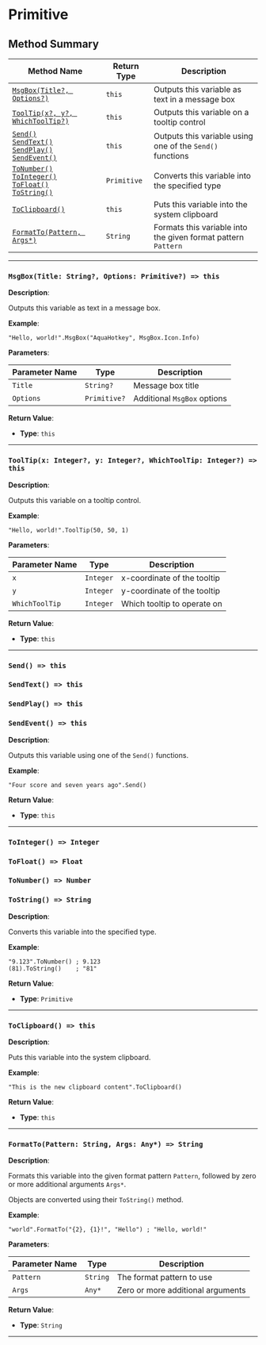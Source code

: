 
# Primitive

## Method Summary

| Method Name                                                                                                        | Return Type | Description                                                   |
| ------------------------------------------------------------------------------------------------------------------ | ----------- | ------------------------------------------------------------- |
| [`MsgBox(Title?, Options?)`](#MsgBox)                                                                              | `this`      | Outputs this variable as text in a message box                |
| [`ToolTip(x?, y?, WhichToolTip?)`](#ToolTip)                                                                       | `this`      | Outputs this variable on a tooltip control                    |
| [`Send()`](#Send)<br>[`SendText()`](#SendText)<br>[`SendPlay()`](#SendPlay)<br>[`SendEvent()`](#SendEvent)         | `this`      | Outputs this variable using one of the `Send()` functions     |
| [`ToNumber()`](#ToNumber)<br>[`ToInteger()`](#ToInteger)<br>[`ToFloat()`](#ToFloat)<br>[`ToString()`](#ToString)   | `Primitive` | Converts this variable into the specified type                |
| [`ToClipboard()`](#ToClipboard)                                                                                    | `this`      | Puts this variable into the system clipboard                  |
| [`FormatTo(Pattern, Args*)`](#FormatTo)                                                                            | `String`    | Formats this variable into the given format pattern `Pattern` |

---

<a id="MsgBox"></a>

### `MsgBox(Title: String?, Options: Primitive?) => this`

**Description**:

Outputs this variable as text in a message box.

**Example**:

```ahk
"Hello, world!".MsgBox("AquaHotkey", MsgBox.Icon.Info)
```

**Parameters**:

| Parameter Name | Type         | Description                 |
| -------------- | ------------ | --------------------------- |
| `Title`        | `String?`    | Message box title           |
| `Options`      | `Primitive?` | Additional `MsgBox` options |

**Return Value**:

- **Type**: `this`

---

<a id="ToolTip"></a>

### `ToolTip(x: Integer?, y: Integer?, WhichToolTip: Integer?) => this`

**Description**:

Outputs this variable on a tooltip control.

**Example**:

```ahk
"Hello, world!".ToolTip(50, 50, 1)
```

**Parameters**:

| Parameter Name | Type      | Description                 |
| -------------- | --------- | --------------------------- |
| `x`            | `Integer` | x-coordinate of the tooltip |
| `y`            | `Integer` | y-coordinate of the tooltip |
| `WhichToolTip` | `Integer` | Which tooltip to operate on |

**Return Value**:

- **Type**: `this`

---

<a id="Send"></a>

### `Send() => this`

<a id="SendText"></a>

### `SendText() => this`

<a id="SendPlay"></a>

### `SendPlay() => this`

<a id="SendEvent"></a>

### `SendEvent() => this`

**Description**:

Outputs this variable using one of the `Send()` functions.

**Example**:

```ahk
"Four score and seven years ago".Send()
```

**Return Value**:

- **Type**: `this`

---

<a id="ToNumber"></a>

### `ToInteger() => Integer`

<a id="ToInteger"></a>

### `ToFloat() => Float`

<a id="ToFloat"></a>

### `ToNumber() => Number`

<a id="ToString"></a>

### `ToString() => String`

**Description**:

Converts this variable into the specified type.

**Example**:

```ahk
"9.123".ToNumber() ; 9.123
(81).ToString()    ; "81"
```

**Return Value**:

- **Type**: `Primitive`

---

<a id="ToClipboard"></a>

### `ToClipboard() => this`

**Description**:

Puts this variable into the system clipboard.

**Example**:

```ahk
"This is the new clipboard content".ToClipboard()
```

**Return Value**:

- **Type**: `this`

---

<a id="FormatTo"></a>

### `FormatTo(Pattern: String, Args: Any*) => String`

**Description**:

Formats this variable into the given format pattern `Pattern`, followed by zero or more additional arguments `Args*`.

Objects are converted using their `ToString()` method.

**Example**:

```ahk
"world".FormatTo("{2}, {1}!", "Hello") ; "Hello, world!"
```

**Parameters**:

| Parameter Name | Type     | Description                       |
| -------------- | -------- | --------------------------------- |
| `Pattern`      | `String` | The format pattern to use         |
| `Args`         | `Any*`   | Zero or more additional arguments |

**Return Value**:

- **Type**: `String`

---
